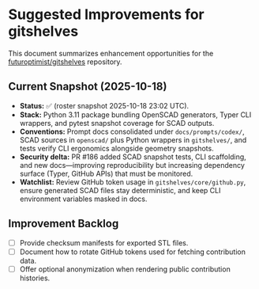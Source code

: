 # Suggested Improvements for gitshelves

This document summarizes enhancement opportunities for the
[futuroptimist/gitshelves](https://github.com/futuroptimist/gitshelves) repository.

## Current Snapshot (2025-10-18)

- **Status:** ✅ (roster snapshot 2025-10-18 23:02 UTC).
- **Stack:** Python 3.11 package bundling OpenSCAD generators, Typer CLI wrappers, and pytest snapshot
  coverage for SCAD outputs.
- **Conventions:** Prompt docs consolidated under `docs/prompts/codex/`, SCAD sources in `openscad/`
  plus Python wrappers in `gitshelves/`, and tests verify CLI ergonomics alongside geometry snapshots.
- **Security delta:** PR #186 added SCAD snapshot tests, CLI scaffolding, and new docs—improving
  reproducibility but increasing dependency surface (Typer, GitHub APIs) that must be monitored.
- **Watchlist:** Review GitHub token usage in `gitshelves/core/github.py`, ensure generated SCAD files
  stay deterministic, and keep CLI environment variables masked in docs.

## Improvement Backlog

- [ ] Provide checksum manifests for exported STL files.
- [ ] Document how to rotate GitHub tokens used for fetching contribution data.
- [ ] Offer optional anonymization when rendering public contribution histories.
